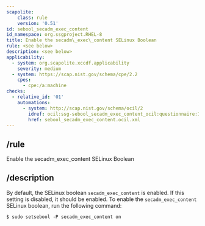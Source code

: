 ```yaml
---
scapolite:
    class: rule
    version: '0.51'
id: sebool_secadm_exec_content
id_namespace: org.ssgproject.RHEL-8
title: Enable the secadm\_exec\_content SELinux Boolean
rule: <see below>
description: <see below>
applicability:
  - system: org.scapolite.xccdf.applicability
    severity: medium
  - system: https://scap.nist.gov/schema/cpe/2.2
    cpes:
      - cpe:/a:machine
checks:
  - relative_id: '01'
    automations:
      - system: http://scap.nist.gov/schema/ocil/2
        idref: ocil:ssg-sebool_secadm_exec_content_ocil:questionnaire:1
        href: sebool_secadm_exec_content.ocil.xml
---
```



## /rule

Enable the secadm\_exec\_content SELinux Boolean

## /description

By
default, the SELinux boolean `secadm_exec_content` is enabled. If this
setting is disabled, it should be enabled. To enable the
`secadm_exec_content` SELinux boolean, run the following command:

``` 
$ sudo setsebool -P secadm_exec_content on
```
